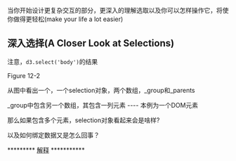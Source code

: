 当你开始设计更复杂交互的部分，更深入的理解选取以及你可以怎样操作它，将使你做得更轻松(make your life a lot easier)

## 深入选择(A Closer Look at Selections)

注意，`d3.select('body')`的结果



Figure 12-2



从图中看出一个，一个selection对象，两个数组，\_group和\_parents

_group中包含另一个数组，其包含一列元素 ---- 本例为一个DOM元素



那么如果包含多个元素，selection对象看起来会是啥样?

以及如何绑定数据又是怎么回事？



********* [解释]() ***********



















